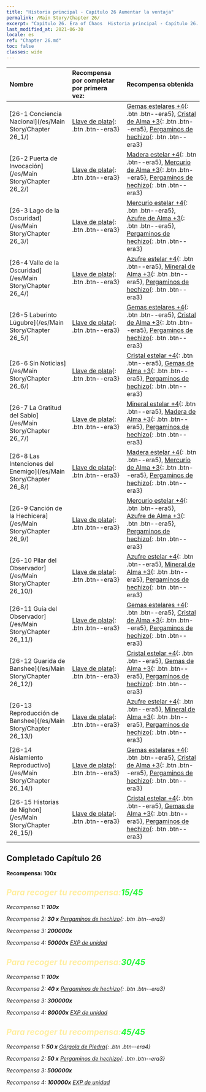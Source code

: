 ```yaml
---
title: "Historia principal - Capítulo 26 Aumentar la ventaja"
permalink: /Main Story/Chapter 26/
excerpt: "Capítulo 26. Era of Chaos  Historia principal - Capítulo 26. Aumentar la ventaja"
last_modified_at: 2021-06-30
locale: es
ref: "Chapter 26.md"
toc: false
classes: wide
---
```


  | Nombre |  Recompensa por completar por primera vez: | Recompensa obtenida |
  |:------------|:------------|:------------| 
  | [26-1 Conciencia Nacional](/es/Main Story/Chapter 26_1/) | [Llave de plata](/ItemsES/con_693/){: .btn .btn--era3} | [Gemas estelares +4](/ItemsES/mat_93/){: .btn .btn--era5}, [Cristal de Alma +3](/ItemsES/mat_87/){: .btn .btn--era5}, [Pergaminos de hechizo](/ItemsES/con_694/){: .btn .btn--era3} |
  | [26-2 Puerta de Invocación](/es/Main Story/Chapter 26_2/) | [Llave de plata](/ItemsES/con_693/){: .btn .btn--era3} | [Madera estelar +4](/ItemsES/mat_90/){: .btn .btn--era5}, [Mercurio de Alma +3](/ItemsES/mat_84/){: .btn .btn--era5}, [Pergaminos de hechizo](/ItemsES/con_694/){: .btn .btn--era3} |
  | [26-3 Lago de la Oscuridad](/es/Main Story/Chapter 26_3/) | [Llave de plata](/ItemsES/con_693/){: .btn .btn--era3} | [Mercurio estelar +4](/ItemsES/mat_91/){: .btn .btn--era5}, [Azufre de Alma +3](/ItemsES/mat_85/){: .btn .btn--era5}, [Pergaminos de hechizo](/ItemsES/con_694/){: .btn .btn--era3} |
  | [26-4 Valle de la Oscuridad](/es/Main Story/Chapter 26_4/) | [Llave de plata](/ItemsES/con_693/){: .btn .btn--era3} | [Azufre estelar +4](/ItemsES/mat_92/){: .btn .btn--era5}, [Mineral de Alma +3](/ItemsES/mat_82/){: .btn .btn--era5}, [Pergaminos de hechizo](/ItemsES/con_694/){: .btn .btn--era3} |
  | [26-5 Laberinto Lúgubre](/es/Main Story/Chapter 26_5/) | [Llave de plata](/ItemsES/con_693/){: .btn .btn--era3} | [Gemas estelares +4](/ItemsES/mat_93/){: .btn .btn--era5}, [Cristal de Alma +3](/ItemsES/mat_87/){: .btn .btn--era5}, [Pergaminos de hechizo](/ItemsES/con_694/){: .btn .btn--era3} |
  | [26-6 Sin Noticias](/es/Main Story/Chapter 26_6/) | [Llave de plata](/ItemsES/con_693/){: .btn .btn--era3} | [Cristal estelar +4](/ItemsES/mat_94/){: .btn .btn--era5}, [Gemas de Alma +3](/ItemsES/mat_86/){: .btn .btn--era5}, [Pergaminos de hechizo](/ItemsES/con_694/){: .btn .btn--era3} |
  | [26-7 La Gratitud del Sabio](/es/Main Story/Chapter 26_7/) | [Llave de plata](/ItemsES/con_693/){: .btn .btn--era3} | [Mineral estelar +4](/ItemsES/mat_89/){: .btn .btn--era5}, [Madera de Alma +3](/ItemsES/mat_83/){: .btn .btn--era5}, [Pergaminos de hechizo](/ItemsES/con_694/){: .btn .btn--era3} |
  | [26-8 Las Intenciones del Enemigo](/es/Main Story/Chapter 26_8/) | [Llave de plata](/ItemsES/con_693/){: .btn .btn--era3} | [Madera estelar +4](/ItemsES/mat_90/){: .btn .btn--era5}, [Mercurio de Alma +3](/ItemsES/mat_84/){: .btn .btn--era5}, [Pergaminos de hechizo](/ItemsES/con_694/){: .btn .btn--era3} |
  | [26-9 Canción de la Hechicera](/es/Main Story/Chapter 26_9/) | [Llave de plata](/ItemsES/con_693/){: .btn .btn--era3} | [Mercurio estelar +4](/ItemsES/mat_91/){: .btn .btn--era5}, [Azufre de Alma +3](/ItemsES/mat_85/){: .btn .btn--era5}, [Pergaminos de hechizo](/ItemsES/con_694/){: .btn .btn--era3} |
  | [26-10 Pilar del Observador](/es/Main Story/Chapter 26_10/) | [Llave de plata](/ItemsES/con_693/){: .btn .btn--era3} | [Azufre estelar +4](/ItemsES/mat_92/){: .btn .btn--era5}, [Mineral de Alma +3](/ItemsES/mat_82/){: .btn .btn--era5}, [Pergaminos de hechizo](/ItemsES/con_694/){: .btn .btn--era3} |
  | [26-11 Guía del Observador](/es/Main Story/Chapter 26_11/) | [Llave de plata](/ItemsES/con_693/){: .btn .btn--era3} | [Gemas estelares +4](/ItemsES/mat_93/){: .btn .btn--era5}, [Cristal de Alma +3](/ItemsES/mat_87/){: .btn .btn--era5}, [Pergaminos de hechizo](/ItemsES/con_694/){: .btn .btn--era3} |
  | [26-12 Guarida de Banshee](/es/Main Story/Chapter 26_12/) | [Llave de plata](/ItemsES/con_693/){: .btn .btn--era3} | [Cristal estelar +4](/ItemsES/mat_94/){: .btn .btn--era5}, [Gemas de Alma +3](/ItemsES/mat_86/){: .btn .btn--era5}, [Pergaminos de hechizo](/ItemsES/con_694/){: .btn .btn--era3} |
  | [26-13 Reproducción de Banshee](/es/Main Story/Chapter 26_13/) | [Llave de plata](/ItemsES/con_693/){: .btn .btn--era3} | [Azufre estelar +4](/ItemsES/mat_92/){: .btn .btn--era5}, [Mineral de Alma +3](/ItemsES/mat_82/){: .btn .btn--era5}, [Pergaminos de hechizo](/ItemsES/con_694/){: .btn .btn--era3} |
  | [26-14 Aislamiento Reproductivo](/es/Main Story/Chapter 26_14/) | [Llave de plata](/ItemsES/con_693/){: .btn .btn--era3} | [Gemas estelares +4](/ItemsES/mat_93/){: .btn .btn--era5}, [Cristal de Alma +3](/ItemsES/mat_87/){: .btn .btn--era5}, [Pergaminos de hechizo](/ItemsES/con_694/){: .btn .btn--era3} |
  | [26-15 Historias de Nighon](/es/Main Story/Chapter 26_15/) | [Llave de plata](/ItemsES/con_693/){: .btn .btn--era3} | [Cristal estelar +4](/ItemsES/mat_94/){: .btn .btn--era5}, [Gemas de Alma +3](/ItemsES/mat_86/){: .btn .btn--era5}, [Pergaminos de hechizo](/ItemsES/con_694/){: .btn .btn--era3} |


## Completado Capítulo 26

 **Recompensa:**  **100x** <i class="fas fa-gem"/>



## <span style="color: #ffeea0">Para recoger tu recompensa:</span><span style="color: #27f73a">15/45</span>

 Recompensa 1:  **100x** <i class="fas fa-gem"/>

 Recompensa 2: **30 x** [Pergaminos de hechizo](/ItemsES/con_694/){: .btn .btn--era3}

 Recompensa 3:  **200000x** <i class="fas fa-coins"/>

 Recompensa 4:  **50000x** [EXP de unidad](/ItemsES/con_902/)



## <span style="color: #ffeea0">Para recoger tu recompensa:</span><span style="color: #27f73a">30/45</span>

 Recompensa 1:  **100x** <i class="fas fa-gem"/>

 Recompensa 2: **40 x** [Pergaminos de hechizo](/ItemsES/con_694/){: .btn .btn--era3}

 Recompensa 3:  **300000x** <i class="fas fa-coins"/>

 Recompensa 4:  **80000x** [EXP de unidad](/ItemsES/con_902/)



## <span style="color: #ffeea0">Para recoger tu recompensa:</span><span style="color: #27f73a">45/45</span>

 Recompensa 1: **50 x** [Gárgola de Piedra](/ItemsES/unt_236/){: .btn .btn--era4}

 Recompensa 2: **50 x** [Pergaminos de hechizo](/ItemsES/con_694/){: .btn .btn--era3}

 Recompensa 3:  **500000x** <i class="fas fa-coins"/>

 Recompensa 4:  **100000x** [EXP de unidad](/ItemsES/con_902/)

